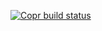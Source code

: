 [![Copr build status](https://copr.fedorainfracloud.org/coprs/robot/crypto/package/cryfs/status_image/last_build.png)](https://copr.fedorainfracloud.org/coprs/robot/crypto/package/cryfs/)
